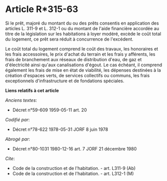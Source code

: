 # Article R*315-63

Si le prêt, majoré du montant du ou des prêts consentis en application des articles L. 311-9 et L. 312-1 ou du montant de
l'aide financière accordée au titre de la législation sur les habitations à loyer modéré, excède le coût total du logement,
ce prêt sera réduit à concurrence de l'excédent.

Le coût total du logement comprend le coût des travaux, les honoraires et les frais accessoires, le prix d'achat du terrain
et les frais y afférents, les frais de branchement aux réseaux de distribution d'eau, de gaz et d'électricité ainsi qu'aux
canalisations d'égout. Le cas échéant, il comprend également les frais de mise en état de viabilité, les dépenses destinées à
la création d'espaces verts, de services collectifs ou communs, les frais exceptionnels d'infrastructure et de fondations
spéciales.

**Liens relatifs à cet article**

_Anciens textes_:

  - Décret n°59-609 1959-05-11 art. 20

_Codifié par_:

  - Décret n°78-622 1978-05-31 JORF 8 juin 1978

_Abrogé par_:

  - Décret n°80-1031 1980-12-16 art. 7 JORF 21 décembre 1980

_Cite_:

  - Code de la construction et de l'habitation. - art. L311-9 (Ab)
  - Code de la construction et de l'habitation. - art. L312-1 (M)
